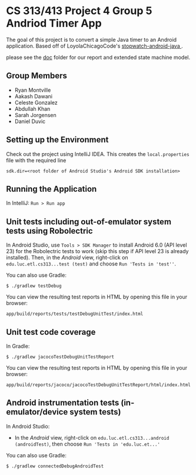 # CS 313/413 Project 4 Group 5 Andriod Timer App

The goal of this project is to convert a simple Java timer to an
Android application. Based off of LoyolaChicagoCode's [stopwatch-android-java ](https://github.com/LoyolaChicagoCode/stopwatch-android-java).

please see the [doc](https://github.com/ryan-montville/cs313413sp25group5p4/tree/main/doc) folder for our report and extended state machine model.

## Group Members
* Ryan Montville
* Aakash Dawani
* Celeste Gonzalez
* Abdullah Khan
* Sarah Jorgensen
* Daniel Duvic

## Setting up the Environment

Check out the project using IntelliJ IDEA. This creates the `local.properties` file
with the required line

    sdk.dir=<root folder of Android Studio's Android SDK installation>

## Running the Application

In IntelliJ: `Run > Run app`

## Unit tests including out-of-emulator system tests using Robolectric

In Android Studio, use `Tools > SDK Manager` to install Android 6.0 (API level 23) for the Robolectric tests to work (skip this step if API level 23 is already installed).
Then, in the *Android* view, right-click on `edu.luc.etl.cs313...test (test)` and choose `Run 'Tests in 'test''`.

You can also use Gradle:

    $ ./gradlew testDebug

You can view the resulting test reports in HTML by opening this file in your browser:

    app/build/reports/tests/testDebugUnitTest/index.html

## Unit test code coverage

In Gradle:

    $ ./gradlew jacocoTestDebugUnitTestReport

You can view the resulting test reports in HTML by opening this file in your browser:

    app/build/reports/jacoco/jacocoTestDebugUnitTestReport/html/index.html

## Android instrumentation tests (in-emulator/device system tests)

In Android Studio:

* In the *Android* view, right-click on `edu.luc.etl.cs313...android (androidTest)`, then choose `Run 'Tests in 'edu.luc.et...'`

You can also use Gradle:

    $ ./gradlew connectedDebugAndroidTest